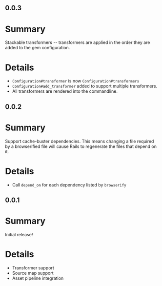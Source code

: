 0.0.3
---

Summary
===

Stackable transformers -- transformers are applied in the order they are added to the gem configuration.

Details
===

* `Configuration#transformer` is now `Configuration#transformers`
* `Configuration#add_transformer` added to support multiple transformers.
* All transformers are rendered into the commandline.

0.0.2
---

Summary
===

Support cache-buster dependencies. This means changing a file required by a browserified file will cause
Rails to regenerate the files that depend on it.

Details
===

* Call `depend_on` for each dependency listed by `browserify`

0.0.1
---

Summary
===

Initial release!

Details
===

* Transformer support
* Source map support
* Asset pipeline integration

